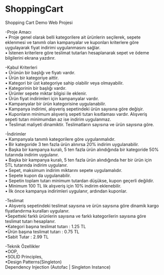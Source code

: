 # ShoppingCart
Shopping Cart Demo Web Projesi<br>

-Proje Amacı<br>
•	Proje genel olarak belli kategorilere ait ürünlerin seçilerek, sepete eklenmesi ve tanımlı olan kampanyalar ve kuponları kriterlere göre uygulayarak fiyat indirimi uygulanmasını sağlar.<br>
•	İstenen kriterlere göre teslimat tutarları hesaplanarak sepet ve ödeme bilgilerini ekrana yazdırır.<br>

-Kabul Kriterleri<br>
•	Ürünün bir başlığı ve fiyatı vardır.<br>
•	Ürün bir kategoriye aittir.<br>
•	Kategori bir üst kategoriye sahip olabilir veya olmayabilir.<br>
•	Kategorinin bir başlığı vardır.<br>
•	Ürünler sepete miktar bilgisi ile eklenir.<br>
•	Ürün fiyat indirimleri için kampanyalar vardır.<br>
•	Kampanyalar bir ürün kategorisine uygulanabilir.<br>
•	Kampanya indirimi, alışveriş sepetindeki ürün sayısına göre değişir.<br>
•	Kuponların minimum alışveriş sepeti tutarı kısıtlaması vardır. Alışveriş sepeti tutarı minimumdan az ise indirim uygulanmaz.<br>
•	Teslimat maliyeti dinamiktir. Teslimatların sayısına ve ürün sayısına göre.<br>

-İndirimler<br>
• Kampanyala tanımlı kategorilere göre uygulanmalıdır.<br>
•	Bir kategoride 3 ten fazla ürün alınırsa 20% indirim uygulanabilir.<br>
•	Başka bir kampanya kuralı, 5 ten fazla ürün alındığında bir kategoride 50% tutarında indirim uygulanır.<br>
•	Başka bir kampanya kuralı, 5 ten fazla ürün alındığında her bir ürün için 5TL tutarında indirim uygulanır.<br>
•	Sepet, maksimum indirim miktarını sepete uygulamalıdır.<br>
•	Sepete kupon da uygulanabilir.<br>
•	Sepetin toplam tutarı minimum tutardan düşükse, kupon geçerli değildir.<br>
•	Minimum 100 TL lik alışveriş için 10% indirim eklenebilir.<br>
•	İlk önce kampanya indirimleri uygulanır, ardından kuponlar.<br>

-Teslimat<br>
•	Alışveriş sepetindeki teslimat sayısına ve ürün sayısına göre dinamik kargo fiyatlandırma kuralları uygulanır.<br>
•Sepetteki farklı ürünlerin sayısına ve farklı kategorilerin sayısına göre teslimat tutarı hesaplanır.<br>
•Kategori başına teslimat tutarı : 1.25 TL<br>
•Ürün başına teslimat tutarı : 0.75 TL<br>
•Sabit Tutar : 2.99 TL<br>

-Teknik Özellikler<br>
•OOP,<br>
•SOLID Principles,<br>
•Design Patterns(Singleton)<br>
Dependency Injection (Autofac | Singleton Instance)<br>

